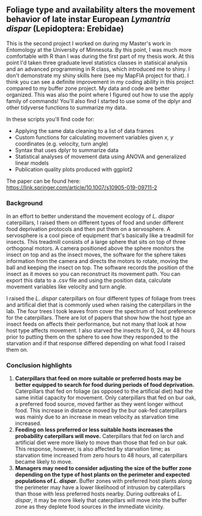 ## Foliage type and availability alters the movement behavior of late instar European *Lymantria dispar* (Lepidoptera: Erebidae)
This is the second project I worked on during my Master's work in Entomology at the University of Minnesota. By this point, I was much more comfortable with R than I was during the first part of my thesis work. At this point I'd taken three graduate level statistics classes in statisical analysis and an advanced programming in R class, which introduced me to shiny. I don't demonstrate my shiny skills here (see my MapFIA project for that). I think you can see a definite improvement in my coding ability in this project compared to my buffer zone project. My data and code are better organized. This was also the point where I figured out how to use the apply family of commands! You'll also find I started to use some of the dplyr and other tidyverse functions to summarize my data.

In these scripts you'll find code for:
- Applying the same data cleaning to a list of data frames
- Custom functions for calculating movement variables given *x, y* coordinates (e.g. velocity, turn angle)
- Syntax that uses dplyr to summarize data
- Statistical analyses of movement data using ANOVA and generalized linear models
- Publication quality plots produced with ggplot2
 
The paper can be found here: https://link.springer.com/article/10.1007/s10905-019-09711-2

### Background
In an effort to better understand the movement ecology of *L. dispar* caterpillars, I raised them on different types of food and under different food deprivation protocols and then put them on a servosphere. A servosphere is a cool piece of equipment that's basically like a treadmill for insects. This treadmill consists of a large sphere that sits on top of three orthogonal motors. A camera positioned above the sphere monitors the insect on top and as the insect moves, the software for the sphere takes information from the camera and directs the motors to rotate, moving the ball and keeping the insect on top. The software records the position of the insect as it moves so you can reconstruct its movement path. You can export this data to a .csv file and using the position data, calculate movement variables like velocity and turn angle. 

I raised the *L. dispar* caterpillars on four different types of foliage from trees and artifical diet that is commonly used when raising the caterpillars in the lab. The four trees I took leaves from cover the spectrum of host preference for the caterpillars. There are lot of papers that show how the host type an insect feeds on affects their performance, but not many that look at how host type affects movement. I also starved the insects for 0, 24, or 48 hours prior to putting them on the sphere to see how they responded to the starvation and if that response differed depending on what food I raised them on. 

### Conclusion highlights
1)	**Caterpillars that feed on more suitable or preferred hosts may be better equipped to search for food during periods of food deprivation.** Caterpillars that fed on foliage (as opposed to the artificial diet) had the same initial capacity for movement. Only caterpillars that fed on bur oak, a preferred food source, moved farther as they went longer without food. This increase in distance moved by the bur oak-fed caterpillars was mainly due to an increase in mean velocity as starvation time increased. 
2)	**Feeding on less preferred or less suitable hosts increases the probability caterpillars will move.** Caterpillars that fed on larch and artificial diet were more likely to move than those that fed on bur oak. This response, however, is also affected by starvation time; as starvation time increased from zero hours to 48 hours, all caterpillars became likely to move. 
3)	**Managers may need to consider adjusting the size of the buffer zone depending on the type of host plants on the perimeter and expected populations of *L. dispar*.** Buffer zones with preferred host plants along the perimeter may have a lower likelihood of intrusion by caterpillars than those with less preferred hosts nearby. During outbreaks of *L. dispar*, it may be more likely that caterpillars will move into the buffer zone as they deplete food sources in the immediate vicinity.
